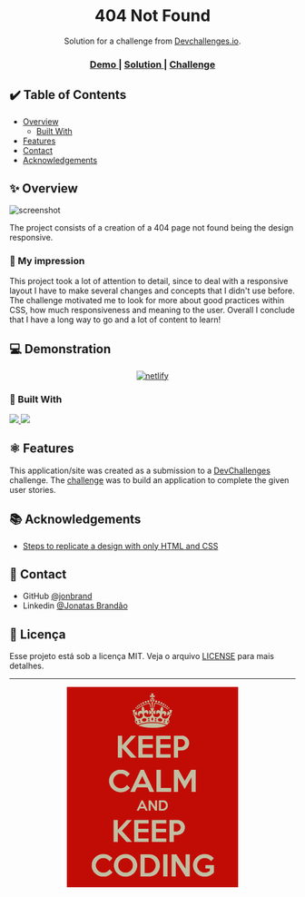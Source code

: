 <!-- Please update value in the {}  -->

<h1 align="center">404 Not Found</h1>

<div align="center">
   Solution for a challenge from  <a href="http://devchallenges.io" target="_blank">Devchallenges.io</a>.
</div>

<div align="center">
  <h3>
    <a href="https://404-not-found-six-wheat.vercel.app/">
      Demo
    </a>
    <span> | </span>
    <a href="https://{your-url-to-the-solution}">
      Solution
    </a>
    <span> | </span>
    <a href="https://devchallenges.io/challenges/wBunSb7FPrIepJZAg0sY">
      Challenge
    </a>
  </h3>
</div>

<!-- TABLE OF CONTENTS -->

## ✔️ Table of Contents

- [Overview](#overview)
  - [Built With](#built-with)
- [Features](#features)
- [Contact](#contact)
- [Acknowledgements](#acknowledgements)

<!-- OVERVIEW -->

## ✨ Overview

![screenshot](.github/layout.gif)

The project consists of a creation of a 404 page not found being the design responsive.

### 🐧 My impression

This project took a lot of attention to detail, since to deal with a responsive layout I have to make several changes and concepts that I didn't use before. The challenge motivated me to look for more about good practices within CSS, how much responsiveness and meaning to the user. Overall I conclude that I have a long way to go and a lot of content to learn!

## 💻 Demonstration

<p align="center">
  <a href="https://404-not-found-six-wheat.vercel.app/" alt="Site teste">
    <image src=".github/netlify.png" alt="netlify">
  </a>
</p>

### 🚀 Built With

<!-- This section should list any major frameworks that you built your project using. Here are a few examples.-->

<p>
  <a href="https://developer.mozilla.org/en-US/docs/Web/HTML" target="_blank"> <img src="https://img.icons8.com/color/48/000000/html-5.png"/> </a> 
    <a href="https://developer.mozilla.org/en-US/docs/Glossary/CSS" target="_blank"> <img src="https://img.icons8.com/color/48/000000/css3.png"/> </a>
</p>

## ⚛️ Features

<!-- List the features of your application or follow the template. Don't share the figma file here :) -->

This application/site was created as a submission to a [DevChallenges](https://devchallenges.io/challenges) challenge. The [challenge](https://devchallenges.io/challenges/wBunSb7FPrIepJZAg0sY) was to build an application to complete the given user stories.


## 📚 Acknowledgements

<!-- This section should list any articles or add-ons/plugins that helps you to complete the project. This is optional but it will help you in the future. For exmpale -->

- [Steps to replicate a design with only HTML and CSS](https://devchallenges-blogs.web.app/how-to-replicate-design/)

## 🔗 Contact

- GitHub [@jonbrand](https://github.com/jonbrand)
- Linkedin [@Jonatas Brandão](https://www.linkedin.com/in/jonatas-brand%C3%A3o/)


## 📝 Licença

Esse projeto está sob a licença MIT. Veja o arquivo [LICENSE](.github/LICENSE.md) para mais detalhes.

---

<p align="center">
  <img alt="Keep Coding" src=".github/keepcoding.png" width="60%">
</p>
